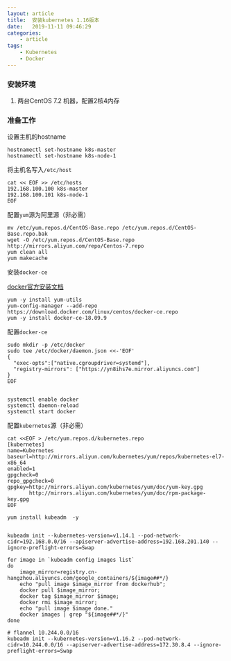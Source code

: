 ```yaml
---
layout: article
title:	安装kubernetes 1.16版本
date:	2019-11-11 09:46:29
categories:
    - article
tags:
    - Kubernetes
    - Docker
---
```



### 安装环境

1. 两台CentOS 7.2 机器，配置2核4内存

### 准备工作

设置主机的hostname

~~~shell
hostnamectl set-hostname k8s-master
hostnamectl set-hostname k8s-node-1
~~~

将主机名写入`/etc/host`

~~~shell
cat << EOF >> /etc/hosts
192.168.100.100 k8s-master
192.168.100.101 k8s-node-1
EOF
~~~

配置`yum`源为阿里源（非必需）

~~~shell
mv /etc/yum.repos.d/CentOS-Base.repo /etc/yum.repos.d/CentOS-Base.repo.bak
wget -O /etc/yum.repos.d/CentOS-Base.repo http://mirrors.aliyun.com/repo/Centos-7.repo
yum clean all
yum makecache
~~~

安装`docker-ce`

[docker官方安装文档](https://docs.docker.com/install/linux/docker-ee/centos/)

~~~shell
yum -y install yum-utils
yum-config-manager --add-repo   https://download.docker.com/linux/centos/docker-ce.repo
yum -y install docker-ce-18.09.9
~~~

配置`docker-ce`

~~~shell
sudo mkdir -p /etc/docker
sudo tee /etc/docker/daemon.json <<-'EOF'
{
  "exec-opts":["native.cgroupdriver=systemd"],
  "registry-mirrors": ["https://yn8ihs7e.mirror.aliyuncs.com"]
}
EOF


systemctl enable docker
systemctl daemon-reload
systemctl start docker
~~~



配置`kubernetes`源（非必需）

~~~shell
cat <<EOF > /etc/yum.repos.d/kubernetes.repo
[kubernetes]
name=Kubernetes
baseurl=http://mirrors.aliyun.com/kubernetes/yum/repos/kubernetes-el7-x86_64
enabled=1
gpgcheck=0
repo_gpgcheck=0
gpgkey=http://mirrors.aliyun.com/kubernetes/yum/doc/yum-key.gpg
       http://mirrors.aliyun.com/kubernetes/yum/doc/rpm-package-key.gpg
EOF

yum install kubeadm  -y


kubeadm init --kubernetes-version=v1.14.1 --pod-network-cidr=192.168.0.0/16 --apiserver-advertise-address=192.168.201.140 --ignore-preflight-errors=Swap

for image in `kubeadm config images list`
do
	image_mirror=registry.cn-hangzhou.aliyuncs.com/google_containers/${image##*/}
	echo "pull image $image_mirror from dockerhub";
	docker pull $image_mirror;
	docker tag $image_mirror $image;
	docker rmi $image_mirror;
	echo "pull image $image done."
	docker images | grep "${image##*/}"
done

# flannel 10.244.0.0/16
kubeadm init --kubernetes-version=v1.16.2 --pod-network-cidr=10.244.0.0/16 --apiserver-advertise-address=172.30.8.4 --ignore-preflight-errors=Swap

~~~

